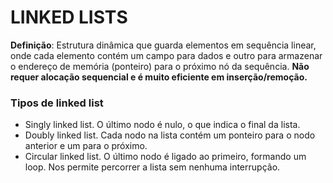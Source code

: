 # LINKED LISTS

**Definição**: Estrutura dinâmica que guarda elementos em sequência linear, onde cada elemento contém um campo para dados e outro para armazenar o endereço de memória (ponteiro) para o próximo nó da sequência. **Não requer alocação sequencial e é muito eficiente em inserção/remoção.**       

### Tipos de linked list

- Singly linked list.
    O último nodo é nulo, o que indica o final da lista.
- Doubly linked list.
    Cada nodo na lista contém um ponteiro para o nodo anterior e um para o próximo.
- Circular linked list.
    O último nodo é ligado ao primeiro, formando um loop. Nos permite percorrer a lista sem nenhuma interrupção.      

